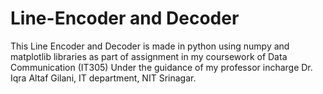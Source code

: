 # Line-Encoder and Decoder

 This Line Encoder and Decoder is made in python using numpy and matplotlib libraries as part of assignment in my coursework of Data Communication (IT305) 
 Under the guidance of my professor incharge Dr. Iqra Altaf Gilani, IT department, NIT Srinagar.
